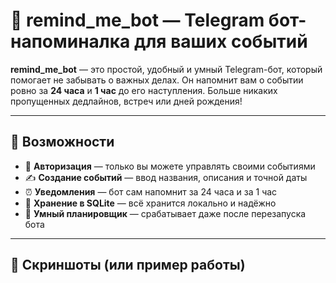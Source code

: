 # 📅 remind_me_bot — Telegram бот-напоминалка для ваших событий

**remind_me_bot** — это простой, удобный и умный Telegram-бот, который помогает не забывать о важных делах. Он напомнит вам о событии ровно за **24 часа** и **1 час** до его наступления. Больше никаких пропущенных дедлайнов, встреч или дней рождения!

---

## 🚀 Возможности

- 🔐 **Авторизация** — только вы можете управлять своими событиями  
- ✍️ **Создание событий** — ввод названия, описания и точной даты  
- ⏰ **Уведомления** — бот сам напомнит за 24 часа и за 1 час  
- 💾 **Хранение в SQLite** — всё хранится локально и надёжно  
- 🧠 **Умный планировщик** — срабатывает даже после перезапуска бота  

---

## 📸 Скриншоты (или пример работы)

